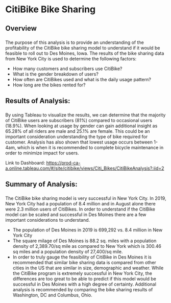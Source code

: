 # CitiBike Bike Sharing 

## Overview
###
The purpose of this analysis is to provide an understanding of the profitability of the CitiBike bike sharing model to understand if it would be feasible to roll out to Des Moines, Iowa.
The results of the bike sharing data from New York City is used to determine the following factors:
- How many customers and subscribers use CitiBike?
- What is the gender breakdown of users?
- How often are CitiBikes used and what is the daily usage pattern?
- How long are the bikes rented for?

## Results of Analysis:
###
By using Tableau to visualize the results, we can determine that the majority of CitiBike users are subscribers (81%) compared to occasional users (18.9%).
When looking at usage by gender can gain additional insight as 65.28% of all riders are male and 25.1% are female.  This could be an important consideration understanding the type of bike required for customer.  Analysis has also shown that lowest usage occurs between 1-4am, which is when it is recommended to complete bicycle maintenance in order to minimize impact for users.

Link to Dashboard: https://prod-ca-a.online.tableau.com/#/site/citibike/views/Citi_Bikes/CitiBikeAnalysis?:iid=2

## Summary of Analysis:
###
The CitiBike bike sharing model is very successful in New York City.  In 2019, New York City had a population of 8.4 million and in August alone there were 2.3 million users of CitiBikes.  In order to understand if the CitiBike model can be scaled and successful in Des Moines there are a few important considerations to understand.
- The population of Des Moines in 2019 is 699,292 vs. 8.4 million in New York City
- The square milage of Des Moines is 88.2 sq. miles with a population density of 2,389.70/sq mile as compared to New York which is 300.46 sq miles and a population density of 27,400/sq mile.
- In order to truly gauge the feasibility of CitiBike in Des Moines it is recommended that similar bike sharing data is compared from other cities in the US that are similar in size, demographic and weather.  While the CitiBike program is extremely successful in New York City, the differences are too great to be able to predict if this model would be successful in Des Moines with a high degree of certainty.  Additional analysis is recommended by comparing the bike sharing results of Washington, DC and Columbus, Ohio.
